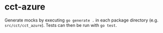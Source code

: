 # cct-azure

Generate mocks by executing `go generate .` in each package directory (e.g. `src/cct/cct_azure`).
Tests can then be run with `go test`.
